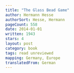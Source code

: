 ```yaml
---
title: "The Glass Bead Game"
author: Hermann Hesse
authorSort: Hesse, Hermann
pageCount: 558
date: 2014-01-01
written: 1943
stars: 4
layout: post
category: book
tags: read unreviewed
mapping: Germany, Europe
translatedFrom: German
---
```

